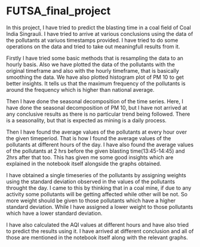 # FUTSA_final_project

In this project, I have tried to predict the blasting time in a coal field of Coal India Singrauli. I have tried to arrive at various conclusions using the data of the pollutants at variuos timestamps provided. I have tried to do some operations on the data and tried to take out meaningfull results from it.

Firstly I have tried some basic methods that is resampling the data to an hourly basis. Also we have plotted the data of the pollutants with the original timeframe and also with the hourly timeframe, that is basically smoothing the data. We have also plotted histogram plot of PM 10 to get better insights. It tells us that the maximum frequency of the pollutants is around the frequency which is higher than national average.

Then I have done the seasonal decomposition of the time series. Here, I have done the seasonal decomposition of PM 10, but I have not arrived at any conclusive results as there is no particular trend being followed. There is a seasonality, but that is expected as mining is a daily process.

Then I have found the average values of the pollutants at every hour over the given timeperiod. That is how I found the average values of the pollutants at different hours of the day. I have also found the average values of the pollutants at 2 hrs before the given blasting time(13:45-14:45) and 2hrs after that too. This has given me some good insights which are explained in the notebook itself alongside the graphs obtained.

I have obtained a single timeseries of the pollutants by assigning weights using the standard deviation observed in the values of the pollutants throught the day. I came to this by thinking that in a coal mine, if due to any activity some pollutants will be getting affected while other will be not. So more weight should be given to those pollutants which have a higher standard deviation. While I have assigned a lower weight to those pollutants which have a lower standard deviation.

I have also calculated the AQI values at different hours and have also tried to predict the results using it. I have arrived at different conclusion and all of those are mentioned in the notebook itself along with the relevant graphs.


